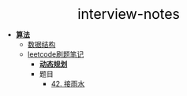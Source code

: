 <center><a href="#" target="_Self" style="font-size:28px;text-decoration:none;color:#000000;">interview-notes</a></center>

* [**算法**](算法/)
  * [数据结构](算法/datastructure/)
  * [leetcode刷题笔记](算法/leetcode/)
    * [**动态规划**](算法/leetcode/dp/)
    * 题目
      * [42. 接雨水](算法/leetcode/dp/42.%20接雨水)

